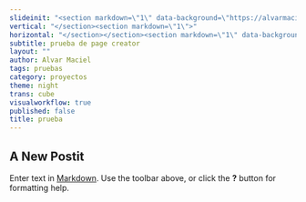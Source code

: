 ```yaml
---
slideinit: "<section markdown=\"1\" data-background=\"https://alvarmaciel.github.io/quintogrado/img/slidebackground.png\"><section markdown=\"1\">"
vertical: "</section><section markdown=\"1\">"
horizontal: "</section></section><section markdown=\"1\" data-background=\"https://alvarmaciel.github.io/quintogrado/img/slidebackground.png\"><section markdown=\"1\">"
subtitle: prueba de page creator
layout: ""
author: Alvar Maciel
tags: pruebas
category: proyectos
theme: night
trans: cube
visualworkflow: true
published: false
title: prueba
---
```


## A New Postit

Enter text in [Markdown](http://daringfireball.net/projects/markdown/). Use the toolbar above, or click the **?** button for formatting help.
